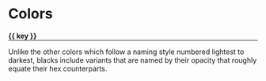 # Colors

<section>
  <div
    v-if="page.colors"
    v-for="(group, key, i) in page.colors"
    :key="i"
    class="color-group">
    <h4>{{ key }}</h4>
    <p v-if="key === 'Black'">
      Unlike the other colors which follow a naming style numbered lightest to darkest, blacks include variants that are
      named by their opacity that roughly equate their hex counterparts.</p>
    <div class="colors">
      <swatch
        v-for="(color, i) in group"
        :key="i"
        :color="color"/>
    </div>
  </div>
</section>

<script>
import { defineComponent, onBeforeMount, reactive } from 'vue'

export default defineComponent({
  setup () {
    let page = reactive({ colors: {} })

    onBeforeMount(() => {
      const colors = Array.from(document.styleSheets)
        .filter(sheet => sheet.href === null || sheet.href.startsWith(window.location.origin))
        .reduce((acc, sheet) => {
          acc = [
            ...acc,
            ...Array.from(sheet.cssRules).reduce((def, rule) => {
              def = rule.selectorText === ':root'
                ? [...def, ...Array.from(rule.style).filter(name => name.startsWith("--"))]
                : def

              return def
            }, [])
          ]

          return acc
        }, [])

      page.colors = {
        Blue: colors.filter(i => i.includes('blue')),
        Petrol: colors.filter(i => i.includes('petrol')),
        Purple: colors.filter(i => i.includes('purple')),
        Steel: colors.filter(i => i.includes('steel')),
        Red: colors.filter(i => i.includes('red')),
        Green: colors.filter(i => i.includes('green')),
        Teal: colors.filter(i => i.includes('teal')),
        Yellow: colors.filter(i => i.includes('yellow')),
        Grey: colors.filter(i => i.includes('grey')),
        Black: colors.filter(i => i.includes('black')),
        White: colors.filter(i => i.includes('white'))
      }
    })

    return {
      page,
    }
  }
})
</script>

<style lang="scss">
.color-group {
  margin-bottom: 2rem;
  h4 {
    margin: 0;
    border-bottom: 1px solid
  }
  .colors {
    display: grid;
    grid-template-columns: 1fr 1fr;
  }
}
</style>
